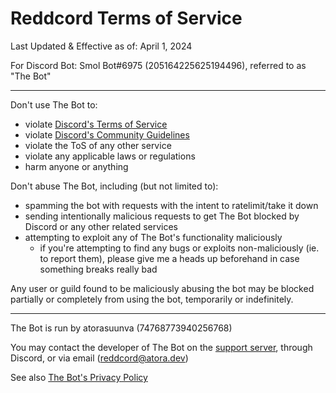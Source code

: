 # Reddcord Terms of Service

Last Updated & Effective as of: April 1, 2024

For Discord Bot: Smol Bot#6975 (205164225625194496), referred to as "The Bot"

---

Don't use The Bot to:

- violate [Discord's Terms of Service](https://discord.com/terms)
- violate [Discord's Community Guidelines](https://discord.com/guidelines)
- violate the ToS of any other service
- violate any applicable laws or regulations
- harm anyone or anything

Don't abuse The Bot, including (but not limited to):

- spamming the bot with requests with the intent to ratelimit/take it down
- sending intentionally malicious requests to get The Bot blocked by Discord or any other related services
- attempting to exploit any of The Bot's functionality maliciously
  - if you're attempting to find any bugs or exploits non-maliciously (ie. to report them), please give me a heads up beforehand in case something breaks really bad

Any user or guild found to be maliciously abusing the bot may be blocked partially or completely from using the bot, temporarily or indefinitely.

---

The Bot is run by atorasuunva (74768773940256768)

You may contact the developer of The Bot on the [support server](https://discord.gg/8K3uCfb), through Discord, or via email (reddcord@atora.dev)

See also [The Bot's Privacy Policy](./privacy.md)
